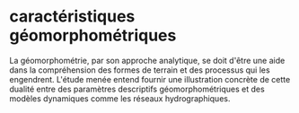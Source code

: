 # caractéristiques géomorphométriques

La géomorphométrie, par son approche analytique, se doit d'être une aide dans la compréhension des formes de terrain
et des processus qui les engendrent. L'étude menée entend fournir une illustration concrète de cette dualité entre des
paramètres descriptifs géomorphométriques et des modèles dynamiques comme les réseaux hydrographiques.
